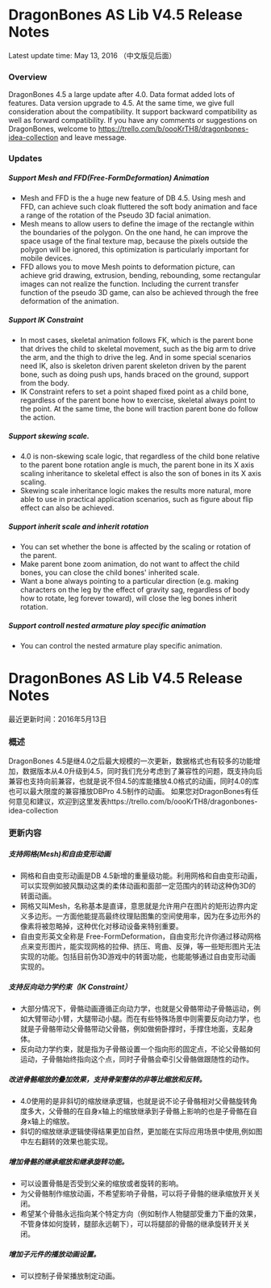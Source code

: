 ﻿DragonBones AS Lib V4.5 Release Notes
======================
Latest update time: May 13, 2016 （中文版见后面）
### Overview
DragonBones 4.5 a large update after 4.0. Data format added lots of features. Data version upgrade to 4.5. At the same time, we give full consideration about the compatibility. It support backward compatibility as well as forward compatibility.
If you have any comments or suggestions on DragonBones, welcome to https://trello.com/b/oooKrTH8/dragonbones-idea-collection and leave message.

### Updates
##### Support Mesh and FFD(Free-FormDeformation) Animation
* Mesh and FFD is the a huge new feature of DB 4.5. Using mesh and FFD, can achieve such cloak fluttered the soft body animation and face a range of the rotation of the Pseudo 3D facial animation.
* Mesh means to allow users to define the image of the rectangle within the boundaries of the polygon. On the one hand, he can improve the space usage of the final texture map, because the pixels outside the polygon will be ignored, this optimization is particularly important for mobile devices.
* FFD allows you to move Mesh points to deformation picture, can achieve grid drawing, extrusion, bending, rebounding, some rectangular images can not realize the function. Including the current transfer function of the pseudo 3D game, can also be achieved through the free deformation of the animation.

##### Support IK Constraint
* In most cases, skeletal animation follows FK, which is the parent bone that drives the child to skeletal movement, such as the big arm to drive the arm, and the thigh to drive the leg. And in some special scenarios need IK, also is skeleton driven parent skeleton driven by the parent bone, such as doing push ups, hands braced on the ground, support from the body.
* IK Constraint refers to set a point shaped fixed point as a child bone, regardless of the parent bone how to exercise, skeletal always point to the point. At the same time, the bone will traction parent bone do follow the action.


##### Support skewing scale.
* 4.0 is non-skewing scale logic, that regardless of the child bone relative to the parent bone rotation angle is much, the parent bone in its X axis scaling inheritance to skeletal effect is also the son of bones in its X axis scaling.
* Skewing scale inheritance logic makes the results more natural, more able to use in practical application scenarios, such as figure about flip effect can also be achieved.

##### Support inherit scale and inherit rotation
* You can set whether the bone is affected by the scaling or rotation of the parent.
* Make parent bone zoom animation, do not want to affect the child bones, you can close the child bones' inherited scale.
* Want a bone always pointing to a particular direction (e.g. making characters on the leg by the effect of gravity sag, regardless of body how to rotate, leg forever toward), will close the leg bones inherit rotation.

##### Support controll nested armature play specific animation
* You can control the nested armature play specific animation.

DragonBones AS Lib V4.5 Release Notes
======================
最近更新时间：2016年5月13日  
### 概述
DragonBones 4.5是继4.0之后最大规模的一次更新，数据格式也有较多的功能增加，数据版本从4.0升级到4.5，同时我们充分考虑到了兼容性的问题，既支持向后兼容也支持向前兼容，也就是说不但4.5的库能播放4.0格式的动画，同时4.0的库也可以最大限度的兼容播放DBPro 4.5制作的动画。
如果您对DragonBones有任何意见和建议，欢迎到这里发表https://trello.com/b/oooKrTH8/dragonbones-idea-collection

### 更新内容  
##### 支持网格(Mesh)和自由变形动画  
* 网格和自由变形动画是DB 4.5新增的重量级功能。利用网格和自由变形动画，可以实现例如披风飘动这类的柔体动画和面部一定范围内的转动这种伪3D的转面动画。  
* 网格又叫Mesh，名称基本是直译，意思就是允许用户在图片的矩形边界内定义多边形。一方面他能提高最终纹理贴图集的空间使用率，因为在多边形外的像素将被忽略掉，这种优化对移动设备来特别重要。
* 自由变形英文全称是 Free-FormDeformation，自由变形允许你通过移动网格点来变形图片，能实现网格的拉伸、挤压、弯曲、反弹，等一些矩形图片无法实现的功能。包括目前伪3D游戏中的转面功能，也能能够通过自由变形动画实现的。

##### 支持反向动力学约束（IK Constraint）
* 大部分情况下，骨骼动画遵循正向动力学，也就是父骨骼带动子骨骼运动，例如大臂带动小臂，大腿带动小腿。而在有些特殊场景中则需要反向动力学，也就是子骨骼带动父骨骼带动父骨骼，例如做俯卧撑时，手撑住地面，支起身体。
* 反向动力学约束，就是指为子骨骼设置一个指向形的固定点，不论父骨骼如何运动，子骨骼始终指向这个点，同时子骨骼会牵引父骨骼做跟随性的动作。

##### 改进骨骼缩放的叠加效果，支持骨架整体的非等比缩放和反转。
* 4.0使用的是非斜切的缩放继承逻辑，也就是说不论子骨骼相对父骨骼旋转角度多大，父骨骼的在自身x轴上的缩放继承到子骨骼上影响的也是子骨骼在自身x轴上的缩放。
* 斜切的缩放继承逻辑使得结果更加自然，更加能在实际应用场景中使用,例如图中左右翻转的效果也能实现。

##### 增加骨骼的继承缩放和继承旋转功能。
* 可以设置骨骼是否受到父亲的缩放或者旋转的影响。
* 为父骨骼制作缩放动画，不希望影响子骨骼，可以将子骨骼的继承缩放开关关闭。
* 希望某个骨骼永远指向某个特定方向（例如制作人物腿部受重力下垂的效果，不管身体如何旋转，腿部永远朝下），可以将腿部的骨骼的继承旋转开关关闭。

##### 增加子元件的播放动画设置。
* 可以控制子骨架播放制定动画。

